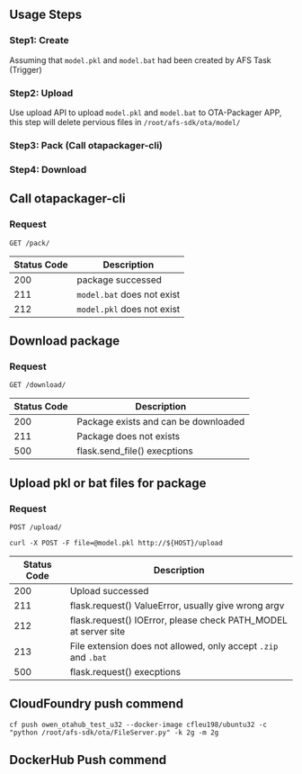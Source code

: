 
## Usage Steps

### Step1: Create

Assuming that `model.pkl` and `model.bat` had been created by AFS Task (Trigger)

### Step2: Upload

Use upload API to upload `model.pkl` and `model.bat` to OTA-Packager APP, this step will delete pervious files in `/root/afs-sdk/ota/model/`

### Step3: Pack (Call otapackager-cli)

### Step4: Download

## Call otapackager-cli

### Request

`GET /pack/`

|Status Code           | Description                                                         |
|----------------------|---------------------------------------------------------------------|
|200                   | package successed                                                   |
|211                   | `model.bat` does not exist                                          |
|212                   | `model.pkl` does not exist                                          |

## Download package

### Request

`GET /download/`

|Status Code           | Description                                                         |
|----------------------|---------------------------------------------------------------------|
|200                   | Package exists and can be downloaded                                |
|211                   | Package does not exists                                             |
|500                   | flask.send_file() execptions                                        |


## Upload pkl or bat files for package 

### Request

`POST /upload/`

    curl -X POST -F file=@model.pkl http://${HOST}/upload

|Status Code           | Description                                                         |
|----------------------|---------------------------------------------------------------------|
|200                   | Upload successed                                                    |
|211                   | flask.request() ValueError, usually give wrong argv                 |
|212                   | flask.request() IOError, please check PATH_MODEL at server site     |
|213                   | File extension does not allowed, only accept `.zip` and `.bat`      |
|500                   | flask.request() execptions                                          |


## CloudFoundry push commend
`cf push owen_otahub_test_u32 --docker-image cfleu198/ubuntu32 -c "python /root/afs-sdk/ota/FileServer.py" -k 2g -m 2g`

## DockerHub Push commend
